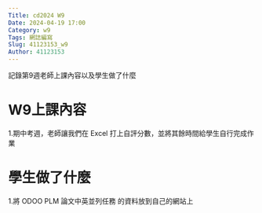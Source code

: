 ```yaml
---
Title: cd2024 W9
Date: 2024-04-19 17:00
Category: w9
Tags: 網誌編寫
Slug: 41123153_w9
Author: 41123153
---
```


記錄第9週老師上課內容以及學生做了什麼

<!-- PELICAN_END_SUMMARY -->

# W9上課內容

1.期中考週，老師讓我們在 Excel 打上自評分數，並將其餘時間給學生自行完成作業

# 學生做了什麼

1.將 ODOO PLM 論文中英並列任務 的資料放到自己的網站上